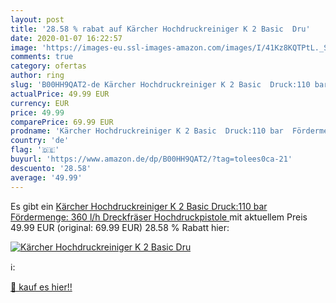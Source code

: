 ```yaml
---
layout: post
title: '28.58 % rabat auf Kärcher Hochdruckreiniger K 2 Basic  Dru'
date: 2020-01-07 16:22:57
image: 'https://images-eu.ssl-images-amazon.com/images/I/41Kz8KQTPtL._SL200_.jpg'
comments: true
category: ofertas
author: ring
slug: 'B00HH9QAT2-de Kärcher Hochdruckreiniger K 2 Basic  Druck:110 bar  Fördermenge: 360 l/h  Dreckfräser  Hochdruckpistole '
actualPrice: 49.99 EUR
currency: EUR
price: 49.99
comparePrice: 69.99 EUR
prodname: 'Kärcher Hochdruckreiniger K 2 Basic  Druck:110 bar  Fördermenge: 360 l/h  Dreckfräser  Hochdruckpistole '
country: 'de'
flag: '🇩🇪'
buyurl: 'https://www.amazon.de/dp/B00HH9QAT2/?tag=tolees0ca-21'
descuento: '28.58'
average: '49.99'
---
```


Es gibt ein [Kärcher Hochdruckreiniger K 2 Basic  Druck:110 bar  Fördermenge: 360 l/h  Dreckfräser  Hochdruckpistole ](https://www.amazon.de/dp/B00HH9QAT2/?tag=tolees0ca-21) mit aktuellem Preis 49.99 EUR (original: 69.99 EUR) 28.58 % Rabatt hier:

[![Kärcher Hochdruckreiniger K 2 Basic  Dru](https://images-eu.ssl-images-amazon.com/images/I/41Kz8KQTPtL._SL200_.jpg)](https://www.amazon.de/dp/B00HH9QAT2/?tag=tolees0ca-21)

ℹ️:


[🛒 kauf es hier!!](https://www.amazon.de/dp/B00HH9QAT2/?tag=tolees0ca-21)
